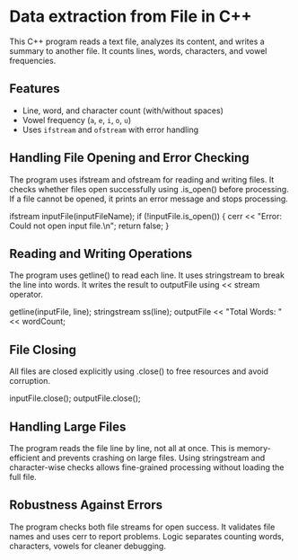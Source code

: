 # Data extraction from File  in C++

This C++ program reads a text file, analyzes its content, and writes a summary to another file. It counts lines, words, characters, and vowel frequencies.

## Features

- Line, word, and character count (with/without spaces)
- Vowel frequency (`a`, `e`, `i`, `o`, `u`)
- Uses `ifstream` and `ofstream` with error handling


## Handling File Opening and Error Checking

The program uses ifstream and ofstream for reading and writing files.
It checks whether files open successfully using .is_open() before processing.
If a file cannot be opened, it prints an error message and stops processing.


ifstream inputFile(inputFileName);
if (!inputFile.is_open()) {
    cerr << "Error: Could not open input file.\n";
    return false;
}


## Reading and Writing Operations

The program uses getline() to read each line.
It uses stringstream to break the line into words.
It writes the result to outputFile using << stream operator.


getline(inputFile, line);
stringstream ss(line);
outputFile << "Total Words: " << wordCount;


## File Closing

All files are closed explicitly using .close() to free resources and avoid corruption.

inputFile.close();
outputFile.close();


## Handling Large Files

The program reads the file line by line, not all at once.
This is memory-efficient and prevents crashing on large files.
Using stringstream and character-wise checks allows fine-grained processing without loading the full file.


## Robustness Against Errors

The program checks both file streams for open success.
It validates file names and uses cerr to report problems.
Logic separates counting words, characters, vowels for cleaner debugging.

